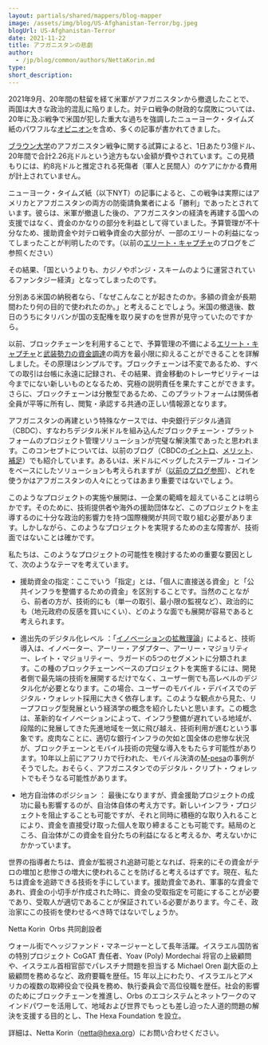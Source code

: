 ```yaml
---
layout: partials/shared/mappers/blog-mapper
image: /assets/img/blog/US-Afghanistan-Terror/bg.jpeg
blogUrl: US-Afghanistan-Terror
date: 2021-11-22
title: アフガニスタンの悲劇
author:
  - /jp/blog/common/authors/NettaKorin.md
type:
short_description:
---
```



2021年9月、20年間の駐留を経て米軍がアフガニスタンから撤退したことで、両国は大きな政治的混乱に陥りました。対テロ戦争の財政的な腐敗については、20年に及ぶ戦争で米国が犯した重大な過ちを強調したニューヨーク・タイムズ紙のパワフルな[オピニオン](https://www.nytimes.com/2021/09/13/opinion/afghanistan-war-economy.html)を含め、多くの記事が書かれてきました。

[ブラウン大学](https://www.forbes.com/sites/hanktucker/2021/08/16/the-war-in-afghanistan-cost-america-300-million-per-day-for-20-years-with-big-bills-yet-to-come/?sh=4d5f3fd17f8d)のアフガニスタン戦争に関する試算によると、1日あたり3億ドル、20年間で合計2.26兆ドルという途方もない金額が費やされています。この見積もりには、約8兆ドルと推定される死傷者（軍人と民間人）のケアにかかる費用が計上されていません。

ニューヨーク・タイムズ紙（以下NYT）の記事によると、この戦争は実際にはアメリカとアフガニスタンの両方の防衛請負業者による「勝利」であったとされています。彼らは、米軍が撤退した後の、アフガニスタンの経済を再建する国への支援ではなく、資金のかなりの部分を利益として得ていました。予算管理が不十分なため、援助資金や対テロ戦争資金の大部分が、一部のエリートの利益になってしまったことが判明したのです。（以前の[エリート・キャプチャ](https://www.orbs.com/jp/what-elite-capture-means-and-why-it-should-enrage-you-2/)のブログをご参照ください）

その結果、「国というよりも、カジノやポンジ・スキームのように運営されているファンタジー経済」となってしまったのです。

分別ある米国の納税者なら、「なぜこんなことが起きたのか。多額の資金が長期間わたり何の目的で使われたのか。」と考えることでしょう。米国の撤退後、数日のうちにタリバンが国の支配権を取り戻すのを世界が見守っていたのですから。

以前、ブロックチェーンを利用することで、予算管理の不備による[エリート・キャプチャ](https://www.orbs.com/jp/what-elite-capture-means-and-why-it-should-enrage-you-2)と[武装勢力の資金調達](https://www.orbs.com/jp/tracking-gaza-terror-funding-2)の両方を最小限に抑えることができることを詳解しました。その原理はシンプルです。ブロックチェーンは不変であるため、すべての取引は台帳に永遠に記録され、その結果、資金移動のトレーサビリティーは今までにない新しいものとなるため、究極の説明責任を果たすことができます。さらに、ブロックチェーンは分散型であるため、このプラットフォームは関係者全員が平等に所有し、閲覧・承認する共通の正しい情報源となります。

アフガニスタンの再建という特殊なケースでは、中央銀行デジタル通貨（CBDC）、すなわちデジタル米ドルを組み込んだブロックチェーン・プラットフォームのプロジェクト管理ソリューションが完璧な解決策であったと思われます。このコンセプトについては、以前のブログ（CBDCの[イントロ](https://www.orbs.com/jp/Intro-to-CBDC)、[メリット](https://www.orbs.com/jp/A-Closer-Look-At-CBDCs)、[補足](https://www.orbs.com/jp/CBDCs-Additional-Thoughts)）でも紹介しています。あるいは、米ドルにペッグしたステーブル・コインをベースにしたソリューションも考えられますが（[以前のブログ参照](https://www.orbs.com/does-defi-hold-a-promise-for-the-unbanked/)）、どれを使うかはアフガニスタンの人々にとってはあまり重要ではないでしょう。

このようなプロジェクトの実施や展開は、一企業の範疇を超えていることは明らかです。そのために、技術提供者や海外の援助団体など、このプロジェクトを主導するのに十分な政治的影響力を持つ国際機関が共同で取り組む必要があります。しかしながら、このようなプロジェクトを実現するための主な障害が、技術面ではないことは確かです。

私たちは、このようなプロジェクトの可能性を検討するための重要な要因として、次のようなテーマを考えています。

-   援助資金の指定：ここでいう「指定」とは、「個人に直接送る資金」と「公共インフラを整備するための資金」を区別することです。当然のことながら、前者の方が、技術的にも（単一の取引、最小限の監視など）、政治的にも（地元政府の反感を買いにくい）、どのような面でも展開が容易であると考えられます。

-   進出先のデジタル化レベル ：「[イノベーションの拡散理論](https://en.wikipedia.org/wiki/Diffusion_of_innovations)」によると、技術導入は、イノベーター、アーリー・アダプター、アーリー・マジョリティー、レイト・マジョリティー、ラガードの5つのセグメントに分類されます。この種のブロックチェーンベースのプロジェクトを実施するには、開発者側で最先端の技術を展開するだけでなく、ユーザー側でも高レベルのデジタル化が必要となります。この場合、ユーザーのモバイル・デバイスでのデジタル・ウォレット採用に大きく依存します。このような観点から見た、リープフロッグ型発展という経済学の概念を紹介したいと思います。この概念は、革新的なイノベーションによって、インフラ整備が遅れている地域が、段階的に発展してきた先進地域を一気に飛び越え、技術利用が進むという事象です。皮肉なことに、適切な銀行インフラの欠如と国全体の悲惨な状況が、ブロックチェーンとモバイル技術の完璧な導入をもたらす可能性があります。10年以上前にアフリカで行われた、モバイル決済の[M-pesa](https://forbesjapan.com/articles/detail/33602)の事例がそうでした。おそらく、アフガニスタンでのデジタル・クリプト・ウォレットでもそうなる可能性があります。

-   地方自治体のポジション ： 最後になりますが、資金援助プロジェクトの成功に最も影響するのが、自治体自体の考え方です。新しいインフラ・プロジェクトを阻止することも可能ですが、それと同時に積極的な取り入れることにより、資金を直接受け取った個人を取り締まることも可能です。結局のところ、自治体がこの資金を自分たちの利益になると考えるか、考えないかにかかっています。

世界の指導者たちは、資金が監視され追跡可能となれば、将来的にその資金がテロの増加と悲惨さの増大に使われることを防げると考えるはずです。現在、私たちは資金を追跡できる技術を手にしています。援助資金であれ、軍事的な資金であれ、資金の小切手が作成された時に、資金の受取指定を可能にすることが必要であり、受取人が適切であることが保証されている必要があります。今こそ、政治家にこの技術を使わせるべき時ではないでしょうか。

<div class='line-separator'></div>

Netta Korin  Orbs 共同創設者

ウォール街でヘッジファンド・マネージャーとして長年活躍。イスラエル国防省の特別プロジェクト CoGAT 責任者、Yoav (Poly) Mordechai 将官の上級顧問や、イスラエル首相官邸でパレスチナ問題を担当する Michael Oren 副大臣の上級顧問を務めるなど、政府要職を歴任。15 年以上にわたり、イスラエルとアメリカの複数の取締役会で役員を務め、執行委員会で高位役職を歴任。社会的影響のためにブロックチェーンを推進し、Orbs のエコシステムとネットワークのマインドパワーを活用して、地域および世界でもっとも差し迫った人道的問題の解決を支援する目的とし、The Hexa Foundation を設立。

詳細は、Netta Korin（[netta@hexa.org](https://mail.google.com/mail/?view=cm&fs=1&tf=1&to=netta@hexa.org,)）にお問い合わせください。
